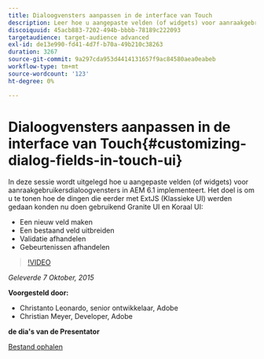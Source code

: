 ```yaml
---
title: Dialoogvensters aanpassen in de interface van Touch
description: Leer hoe u aangepaste velden (of widgets) voor aanraakgebruikersdialoogvensters implementeert in AEM 6.1. Ontdek hoe dingen die eerder met ExtJS (Klassieke UI) werden gedaan nu kunnen worden gedaan gebruikend graniet UI en Koral UI.
discoiquuid: 45acb883-7202-494b-bbbb-78189c222093
targetaudience: target-audience advanced
exl-id: de13e990-fd41-4d7f-b70a-49b210c38263
duration: 3267
source-git-commit: 9a297cda953d4414131657f9ac84580aea0eabeb
workflow-type: tm+mt
source-wordcount: '123'
ht-degree: 0%

---
```


# Dialoogvensters aanpassen in de interface van Touch{#customizing-dialog-fields-in-touch-ui}

In deze sessie wordt uitgelegd hoe u aangepaste velden (of widgets) voor aanraakgebruikersdialoogvensters in AEM 6.1 implementeert. Het doel is om u te tonen hoe de dingen die eerder met ExtJS (Klassieke UI) werden gedaan konden nu doen gebruikend Granite UI en Koraal UI:

* Een nieuw veld maken
* Een bestaand veld uitbreiden
* Validatie afhandelen
* Gebeurtenissen afhandelen

>[!VIDEO](https://video.tv.adobe.com/v/19373/?quality=9)

*Geleverde 7 Oktober, 2015*

**Voorgesteld door:**

* Christanto Leonardo, senior ontwikkelaar, Adobe
* Christian Meyer, Developer, Adobe

**de dia&#39;s van de Presentator**

[Bestand ophalen](assets/aem-gems-customizing-touch-ui-dialog-fields.pdf)
<!--
[Get back to the Overview](https://helpx.adobe.com/nl/experience-manager/kt/eseminars/gems/aem-index.html)
-->
